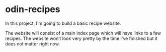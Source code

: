 # odin-recipes
In this project, I'm going to build a basic recipe website.

The website will consist of a main index page which will have links to a few recipes. The website won’t look very pretty by the time I’ve finished but it does not matter right now.
